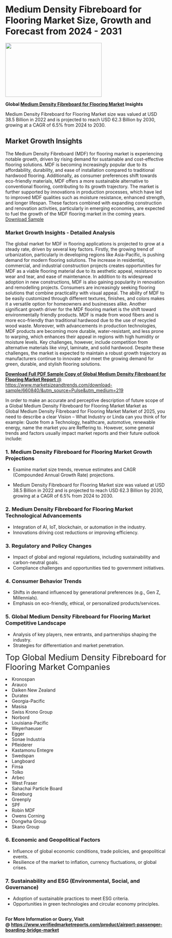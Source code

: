 <H1>Medium Density Fibreboard for Flooring Market Size, Growth and Forecast from 2024 - 2031</H1><img class="aligncenter size-medium wp-image-584254" src="https://thirdeyenews.in/wp-content/uploads/2024/09/Global-Market-Research-300x168.jpeg" alt="" width="300" height="168" /><p><strong>Global&nbsp;<a href="https://www.marketsizeandtrends.com/download-sample/660840/&amp;utm_source=Pulse&amp;utm_medium=219">Medium Density Fibreboard for Flooring Market</a> Insights</strong></p><p>Medium Density Fibreboard for Flooring Market size was valued at USD 38.5 Billion in 2022 and is projected to reach USD 62.3 Billion by 2030, growing at a CAGR of 6.5% from 2024 to 2030.</p><p><h2>Market Growth Insights</h2> The Medium Density Fibreboard (MDF) for flooring market is experiencing notable growth, driven by rising demand for sustainable and cost-effective flooring solutions. MDF is becoming increasingly popular due to its affordability, durability, and ease of installation compared to traditional hardwood flooring. Additionally, as consumer preferences shift towards eco-friendly materials, MDF offers a more sustainable alternative to conventional flooring, contributing to its growth trajectory. The market is further supported by innovations in production processes, which have led to improved MDF qualities such as moisture resistance, enhanced strength, and longer lifespan. These factors combined with expanding construction and renovation activities, particularly in emerging economies, are expected to fuel the growth of the MDF flooring market in the coming years. <a href="#">Download Sample</a> <h3>Market Growth Insights - Detailed Analysis</h3> The global market for MDF in flooring applications is projected to grow at a steady rate, driven by several key factors. Firstly, the growing trend of urbanization, particularly in developing regions like Asia-Pacific, is pushing demand for modern flooring solutions. The increase in residential, commercial, and industrial construction projects creates opportunities for MDF as a viable flooring material due to its aesthetic appeal, resistance to wear and tear, and ease of maintenance. In addition to its widespread adoption in new constructions, MDF is also gaining popularity in renovation and remodelling projects. Consumers are increasingly seeking flooring solutions that combine practicality with visual appeal. The ability of MDF to be easily customized through different textures, finishes, and colors makes it a versatile option for homeowners and businesses alike. Another significant growth driver for the MDF flooring market is the shift toward environmentally friendly products. MDF is made from wood fibers and is more eco-friendly than traditional hardwood due to the use of recycled wood waste. Moreover, with advancements in production technologies, MDF products are becoming more durable, water-resistant, and less prone to warping, which enhances their appeal in regions with high humidity or moisture levels. Key challenges, however, include competition from alternative materials like vinyl, laminate, and solid hardwood. Despite these challenges, the market is expected to maintain a robust growth trajectory as manufacturers continue to innovate and meet the growing demand for green, durable, and stylish flooring solutions. <a href="#"></p><p><span class=""><strong>Download Full PDF Sample Copy of Global Medium Density Fibreboard for Flooring Market Report</strong> @ <a href="https://www.marketsizeandtrends.com/download-sample/660840/&amp;utm_source=Pulse&amp;utm_medium=219" target="_blank">https://www.marketsizeandtrends.com/download-sample/660840/&amp;utm_source=Pulse&amp;utm_medium=219</a></span></p><p>In order to make an accurate and perceptive description of future scope of a Global&nbsp;Medium Density Fibreboard for Flooring Market Market as Global&nbsp;Medium Density Fibreboard for Flooring Market Market of 2025, you need to describe a clear Vision &ndash; What Industry or Linda can you think of for example: Quote from a Technology, healthcare, automotive, renewable energy, name the market you are Reffering to. However, some general trends and factors usually impact market reports and their future outlook include:</p><h3>1.&nbsp;<strong>Medium Density Fibreboard for Flooring Market Growth Projections</strong></h3><ul><li>Examine market size trends, revenue estimates and CAGR (Compounded Annual Growth Rate) projections.</li><li><p>Medium Density Fibreboard for Flooring Market size was valued at USD 38.5 Billion in 2022 and is projected to reach USD 62.3 Billion by 2030, growing at a CAGR of 6.5% from 2024 to 2030.</p></li></ul><h3>2.&nbsp;<strong>Medium Density Fibreboard for Flooring Market Technological Advancements</strong></h3><ul><li>Integration of AI, IoT, blockchain, or automation in the industry.</li><li>Innovations driving cost reductions or improving efficiency.</li></ul><h3>3.&nbsp;<strong>Regulatory and Policy Changes</strong></h3><ul><li>Impact of global and regional regulations, including sustainability and carbon-neutral goals.</li><li>Compliance challenges and opportunities tied to government initiatives.</li></ul><h3>4.&nbsp;<strong>Consumer Behavior Trends</strong></h3><ul><li>Shifts in demand influenced by generational preferences (e.g., Gen Z, Millennials).</li><li>Emphasis on eco-friendly, ethical, or personalized products/services.</li></ul><h3>5.&nbsp;<strong>Global Medium Density Fibreboard for Flooring Market Competitive Landscape</strong></h3><ul><li>Analysis of key players, new entrants, and partnerships shaping the industry.</li><li>Strategies for differentiation and market penetration.</li></ul><p data-pm-slice="1 1 []"><span style="color: inherit; font-family: inherit; font-size: 25px;">Top Global Medium Density Fibreboard for Flooring Market Companies</span></p><div class="" data-test-id=""><p><li>Kronospan</li><li> Arauco</li><li> Daiken New Zealand</li><li> Duratex</li><li> Georgia-Pacific</li><li> Masisa</li><li> Swiss Krono Group</li><li> Norbord</li><li> Louisiana-Pacific</li><li> Weyerhaeuser</li><li> Egger</li><li> Sonae Industria</li><li> Pfleiderer</li><li> Kastamonu Entegre</li><li> Swedspan</li><li> Langboard</li><li> Finsa</li><li> Tolko</li><li> Arbec</li><li> West Fraser</li><li> Sahachai Particle Board</li><li> Roseburg</li><li> Greenply</li><li> SPF</li><li> Robin MDF</li><li> Owens Corning</li><li> Dongwha Group</li><li> Skano Group</li></p></div><h3>6.&nbsp;<strong>Economic and Geopolitical Factors</strong></h3><ul><li>Influence of global economic conditions, trade policies, and geopolitical events.</li><li>Resilience of the market to inflation, currency fluctuations, or global crises.</li></ul><h3>7.&nbsp;<strong>Sustainability and ESG (Environmental, Social, and Governance)</strong></h3><ul><li>Adoption of sustainable practices to meet ESG criteria.</li><li>Opportunities in green technologies and circular economy principles.</li></ul><h2><strong style="font-size: 14px;">For More Information or Query, Visit @&nbsp;</strong><a style="background-color: #ffffff; font-size: 14px;" href="https://www.marketsizeandtrends.com/report/medium-density-fibreboard-for-flooring-market/" target="_blank">https://www.verifiedmarketreports.com/product/airport-passenger-boarding-bridge-market</a></h2>
